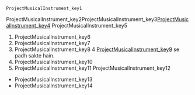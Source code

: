 ```ngMeta
ProjectMusicalInstrument_key1
```

ProjectMusicalInstrument_key2ProjectMusicalInstrument_key3[ProjectMusicalInstrument_key4](https://`code`pen.io/rajeev-artha/full/pVdNNK/)
ProjectMusicalInstrument_key5


1. ProjectMusicalInstrument_key6
2. ProjectMusicalInstrument_key7
3. ProjectMusicalInstrument_key8
4 [ProjectMusicalInstrument_key9](https://developer.mozilla.org/en-US/docs/Web/Events/`key`press) se padh sakte hain.
5. ProjectMusicalInstrument_key10
6. ProjectMusicalInstrument_key11
ProjectMusicalInstrument_key12
- ProjectMusicalInstrument_key13
- ProjectMusicalInstrument_key14
